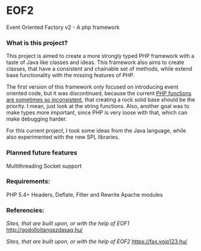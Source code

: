 # EOF2

Event Oriented Factory v2 - A php framework

### What is this project?

This project is aimed to create a more strongly typed PHP framework with a taste of Java like classes and ideas.
This framework also aims to create classes, that have a consistent and chainable set of methods, while extend base functionality with the missing features of PHP.

The first version of this framework only focused on introducing event oriented code, but it was discontinued, because the current [PHP functions are sometimes so inconsistent](http://phpsadness.com/), that creating a rock solid base should be the priority. I mean, just look at the string functions.
Also, another goal was to make types more important, since PHP is very loose with that, which can make debugging harder.

For this current project, I took some ideas from the Java language, while also experimented with the new SPL libraries.

### Planned future features

Multithreading
Socket support

### Requirements:

PHP 5.4+
Headers, Deflate, Filter and Rewrite Apache modules

### Referencies:

*Sites, that are built upon, or with the help of EOF1*
http://godolloitangazdasag.hu/

*Sites, that are built upon, or with the help of EOF2*
https://fax.voip123.hu/